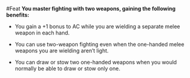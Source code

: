 #Feat
**You master fighting with two weapons, gaining the following benefits:**

* You gain a +1 bonus to AC while you are wielding a separate melee weapon in each hand.

* You can use two-weapon fighting even when the one-handed melee weapons you are wielding aren’t light.

* You can draw or stow two one-handed weapons when you would normally be able to draw or stow only one.